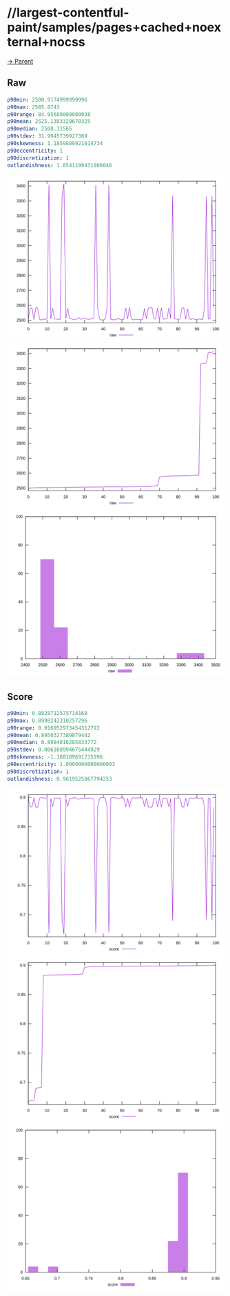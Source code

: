 
# //largest-contentful-paint/samples/pages+cached+noexternal+nocss

[→ Parent](../..)


## Raw


```yaml
p90min: 2500.9174999999996
p90max: 2585.8743
p90range: 84.95680000000038
p90mean: 2525.1383329670325
p90median: 2508.31565
p90stdev: 31.9945739927369
p90skewness: 1.1859880921014734
p90eccentricity: 1
p90discretization: 1
outlandishness: 1.0541199431908046

```

![PLOT: raw-values](./raw/values.svg)![PLOT: raw-sorted](./raw/sorted.svg)![PLOT: raw-histogram](./raw/histogram.svg)
## Score


```yaml
p90min: 0.8828712575714168
p90max: 0.8998242310257296
p90range: 0.016952973454312792
p90mean: 0.8950327389879442
p90median: 0.8984016285833772
p90stdev: 0.006388994675444929
p90skewness: -1.188109691735996
p90eccentricity: 1.0000000000000002
p90discretization: 1
outlandishness: 0.9619525867794253

```

![PLOT: score-values](./score/values.svg)![PLOT: score-sorted](./score/sorted.svg)![PLOT: score-histogram](./score/histogram.svg)